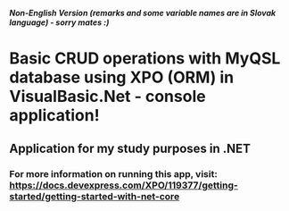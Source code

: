 ***Non-English Version (remarks and some variable names are in Slovak language) - sorry mates :)***
# Basic CRUD operations with MyQSL database using XPO (ORM) in VisualBasic.Net - console application!

## Application for my study purposes in .NET 

### For more information on running this app, visit: https://docs.devexpress.com/XPO/119377/getting-started/getting-started-with-net-core
